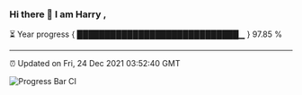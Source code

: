 ### Hi there 👋 I am Harry , 

⏳ Year progress { █████████████████████████████▁ } 97.85 %

---

⏰ Updated on Fri, 24 Dec 2021 03:52:40 GMT

![Progress Bar CI](https://github.com/duykhang68/duykhang68/workflows/Progress%20Bar%20CI/badge.svg)
